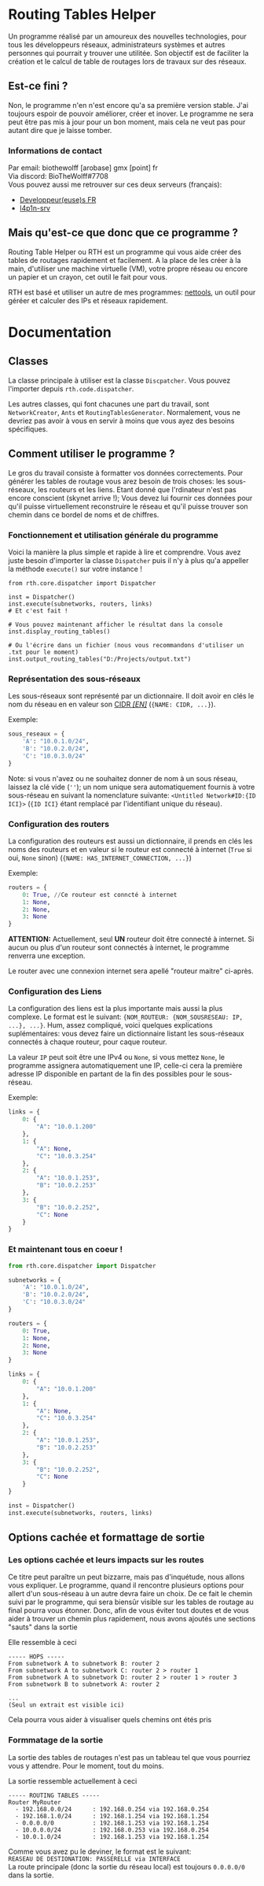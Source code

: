 # Routing Tables Helper

Un programme réalisé par un amoureux des nouvelles technologies, pour tous les développeurs réseaux, administrateurs systèmes et autres personnes qui pourrait y trouver une utilitée.
Son objectif est de faciliter la création et le calcul de table de routages lors de travaux sur des réseaux.

## Est-ce fini ?

Non, le programme n'en n'est encore qu'a sa première version stable. J'ai toujours espoir de pouvoir améliorer, créer et inover. Le programme ne sera peut être pas mis à jour pour un bon moment, mais cela ne veut pas pour autant dire que je laisse tomber.

### Informations de contact
Par email: biothewolff [arobase] gmx [point] fr\
Via discord: BioTheWolff#7708\
Vous pouvez aussi me retrouver sur ces deux serveurs (français):
- [Developpeur(euse)s FR](https://discord.gg/8d4ACG5)
- [l4p1n-srv](https://discord.gg/awbUQe4)

## Mais qu'est-ce que donc que ce programme ?

Routing Table Helper ou RTH est un programme qui vous aide créer des tables de routages rapidement et facilement. A la place de les créer à la main, d'utiliser une machine virtuelle (VM), votre propre réseau ou encore un papier et un crayon, cet outil le fait pour vous.


RTH est basé et utiliser un autre de mes programmes: [nettools](https://github.com/BioTheWolff/NetTools), un outil pour géréer et calculer des IPs et réseaux rapidement.

# Documentation

## Classes

La classe principale à utiliser est la classe `Discpatcher`. Vous pouvez l'importer depuis `rth.code.dispatcher`.

Les autres classes, qui font chacunes une part du travail, sont `NetworkCreator`, `Ants` et `RoutingTablesGenerator`.
Normalement, vous ne devriez pas avoir à vous en servir à moins que vous ayez des besoins spécifiques.

## Comment utiliser le programme ?

Le gros du travail consiste à formatter vos données correctements.
Pour générer les tables de routage vous arez besoin de trois choses: les sous-réseaux, les routeurs et les liens. Etant donné que l'rdinateur n'est pas encore conscient (skynet arrive !); Vous devez lui fournir ces données pour qu'il puisse virtuellement reconstruire le réseau et qu'il puisse trouver son chemin dans ce bordel de noms et de chiffres.

### Fonctionnement et utilisation générale du programme

Voici la manière la plus simple et rapide à lire et comprendre.
Vous avez juste besoin d'importer la classe `Dispatcher` puis il n'y à plus qu'a appeller la méthode `execute()` sur votre instance !

```ignorelang
from rth.core.dispatcher import Dispatcher

inst = Dispatcher()
inst.execute(subnetworks, routers, links)
# Et c'est fait !

# Vous pouvez maintenant afficher le résultat dans la console
inst.display_routing_tables()

# Ou l'écrire dans un fichier (nous vous recommandons d'utiliser un .txt pour le moment)
inst.output_routing_tables("D:/Projects/output.txt")
```

### Représentation des sous-réseaux

Les sous-réseaux sont représenté par un dictionnaire. Il doit avoir en clés le nom du réseau en en valeur son [CIDR _[EN]_](https://en.wikipedia.org/wiki/Classless_Inter-Domain_Routing) (`{NAME: CIDR, ...}`).

Exemple: 
```python
sous_reseaux = {
    'A': "10.0.1.0/24",
    'B': "10.0.2.0/24",
    'C': "10.0.3.0/24"
}
```

Note: si vous n'avez ou ne souhaitez donner de nom à un sous réseau, laissez la clé vide (`''`); un nom unique sera automatiquement fournis à votre sous-réseau en suivant la nomenclature suivante: `<Untitled Network#ID:{ID ICI}>` (`{ID ICI}` étant remplacé par l'identifiant unique du réseau).

### Configuration des routers

La configuration des routeurs est aussi un dictionnaire, il prends en clés les noms des routeurs et en valeur si le routeur est connecté à internet (`True` si oui, `None` sinon) (`{NAME: HAS_INTERNET_CONNECTION, ...}`)

Exemple:
```python
routers = {
    0: True, //Ce routeur est conncté à internet
    1: None,
    2: None,
    3: None
}
``` 

**ATTENTION:** Actuellement, seul **UN** routeur doit être connecté à internet. Si aucun ou plus d'un routeur sont connectés à internet, le programme renverra une exception.

Le router avec une connexion internet sera apellé "routeur maitre" ci-après.

### Configuration des Liens

La configuration des liens est la plus importante mais aussi la plus complexe. Le format est le suivant: `{NOM_ROUTEUR: {NOM_SOUSRESEAU: IP, ...}, ...}`. Hum, assez compliqué, voici quelques explications suplémentaires: vous devez faire un dictionnaire listant les sous-réseaux connectés à chaque routeur, pour caque routeur.

La valeur `IP` peut soit être une IPv4 ou `None`, si vous mettez `None`, le programme assignera automatiquement une IP, celle-ci cera la première adresse IP disponible en partant de la fin des possibles pour le sous-réseau.

Exemple:
```python
links = {
    0: {
        "A": "10.0.1.200"
    },
    1: {
        "A": None,
        "C": "10.0.3.254"
    },
    2: {
        "A": "10.0.1.253",
        "B": "10.0.2.253"
    },
    3: {
        "B": "10.0.2.252",
        "C": None
    }
}
```

### Et maintenant tous en coeur !

```python
from rth.core.dispatcher import Dispatcher

subnetworks = {
    'A': "10.0.1.0/24",
    'B': "10.0.2.0/24",
    'C': "10.0.3.0/24"
}

routers = {
    0: True,
    1: None,
    2: None,
    3: None
}

links = {
    0: {
        "A": "10.0.1.200"
    },
    1: {
        "A": None,
        "C": "10.0.3.254"
    },
    2: {
        "A": "10.0.1.253",
        "B": "10.0.2.253"
    },
    3: {
        "B": "10.0.2.252",
        "C": None
    }
}

inst = Dispatcher()
inst.execute(subnetworks, routers, links)
```

## Options cachée et formattage de sortie

### Les options cachée et leurs impacts sur les routes

Ce titre peut paraître un peut bizzarre, mais pas d'inquétude, nous allons vous expliquer.
Le programme, quand il rencontre plusieurs options pour allert d'un sous-réseau à un autre devra faire un choix. De ce fait le chemin suivi par le programme, qui sera biensûr visible sur les tables de routage au final pourra vous étonner.
Donc, afin de vous éviter tout doutes et de vous aider à trouver un chemin plus rapidement, nous avons ajoutés une sections "sauts" dans la sortie

Elle ressemble à ceci
```ignorelang
----- HOPS -----
From subnetwork A to subnetwork B: router 2
From subnetwork A to subnetwork C: router 2 > router 1
From subnetwork A to subnetwork D: router 2 > router 1 > router 3
From subnetwork B to subnetwork A: router 2

...
(Seul un extrait est visible ici)
```

Cela pourra vous aider à visualiser quels chemins ont étés pris

### Formmatage de la sortie

La sortie des tables de routages n'est pas un tableau tel que vous pourriez vous y attendre. Pour le moment, tout du moins.

La sortie ressemble actuellement à ceci
```ignorelang
----- ROUTING TABLES -----
Router MyRouter
  - 192.168.0.0/24      : 192.168.0.254 via 192.168.0.254
  - 192.168.1.0/24      : 192.168.1.254 via 192.168.1.254
  - 0.0.0.0/0           : 192.168.1.253 via 192.168.1.254
  - 10.0.0.0/24         : 192.168.0.253 via 192.168.0.254
  - 10.0.1.0/24         : 192.168.1.253 via 192.168.1.254
```

Comme vous avez pu le deviner, le format est le suivant:  
`REASEAU DE DESTIONATION: PASSERELLE via INTERFACE`  
La route principale (donc la sortie du réseau local) est toujours `0.0.0.0/0` dans la sortie.